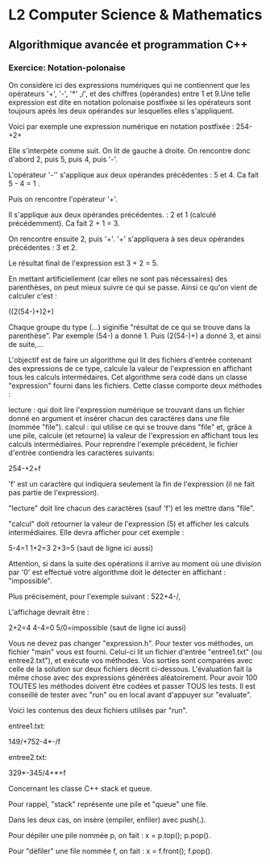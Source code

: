 <h1>L2 Computer Science & Mathematics</h1>
<h2>Algorithmique avancée et programmation C++</h2>
<h3>Exercice: Notation-polonaise</h3>
On considère ici des expressions numériques qui ne contiennent que les opérateurs '+',  '-', '*' ,/', et des chiffres (opérandes) entre 1 et 9.Une telle expression est dite en notation polonaise postfixée si les opérateurs sont toujours après les deux opérandes sur lesquelles elles s'appliquent.

Voici par exemple une expression numérique en notation postfixée :
254-+2+

Elle s'interpète comme suit. On lit de gauche à droite. On rencontre donc d'abord 2, puis 5, puis 4, puis '-'.

L'opérateur '-'' s'applique aux deux opérandes précédentes : 5 et 4. Ca fait 5 - 4 = 1 .

Puis on rencontre l'opérateur '+'.

Il s'applique aux deux opérandes précédentes. : 2 et 1 (calculé précédemment). Ca fait 2 + 1 = 3.

On rencontre ensuite 2, puis '+'. '+' s'appliquera à ses deux opérandes précédentes : 3 et 2.

Le résultat final de l'expression est 3 + 2 = 5.

En mettant artificiellement (car elles ne sont pas nécessaires) des parenthèses, on peut mieux suivre ce qui se passe. Ainsi ce qu'on vient de calculer c'est :

((2(54-)+)2+)

Chaque groupe du type (...) siginifie "résultat de ce qui se trouve dans la parenthèse".
Par exemple  (54-) a donné 1. Puis (2(54-)+) a donné 3, et ainsi de suite,...

L'objectif est de faire un algorithme qui lit des fichiers d'entrée contenant des expressions de ce type, calcule la valeur de l'expression en affichant tous les calculs intermédaires. Cet algorithme sera codé dans un classe "expression" fourni dans les fichiers. Cette classe comporte deux méthodes :

lecture : qui doit lire l'expression numérique se trouvant dans un fichier donné en argument et insérer chacun des caractères dans une file (nommée "file").
calcul : qui utilise ce qui se trouve dans "file" et, grâce à une pile, calcule (et retourne) la valeur de l'expression en affichant tous les calculs intermédiaires.
Pour reprendre l'exemple précédent, le fichier d'entrée contiendra les caractères suivants:

254-+2+f

'f' est un caractère qui indiquera seulement la fin de l'expression (il ne fait pas partie de l'expression).

"lecture" doit lire chacun des caractères (sauf 'f') et les mettre dans "file".

"calcul" doit retourner la valeur de l'expression (5) et afficher les calculs intermédiaires. Elle devra afficher pour cet exemple :

5-4=1
1+2=3
2+3=5 (saut de ligne ici aussi)

Attention, si dans la suite des opérations il arrive au moment où une division par '0' est effectué votre algorithme doit le détecter en affichant : "impossible".

Plus précisement, pour l'exemple suivant : 522+4-/,

L'affichage devrait être :

2+2=4
4-4=0
5/0=impossible (saut de ligne ici aussi)

Vous ne devez pas changer "expression.h".
Pour tester vos méthodes, un fichier "main" vous est fourni. Celui-ci lit un fichier d'entrée "entree1.txt" (ou entree2.txt"),  et exécute vos méthodes. Vos sorties sont comparées avec celle de la solution sur deux fichiers décrit ci-dessous.
L'évaluation fait la même chose avec des expressions générées aléatoirement.
Pour avoir 100 TOUTES les méthodes doivent être codées et passer TOUS les tests.
Il est conseillé de tester avec "run" ou en local avant d'appuyer sur "evaluate".

Voici les contenus des deux fichiers utilisés par "run".

entree1.txt:

149/+752-4*-/f

entree2.txt:

329*-345/4+*+f

Concernant les classe C++ stack et queue.

Pour rappel, "stack" représente une pile et "queue" une file.

Dans les deux cas, on insère (empiler, enfiler) avec push(.).

Pour dépiler une pile nommée p, on fait : x = p.top(); p.pop().

Pour "défiler" une file nommée f, on fait : x = f.front(); f.pop().
